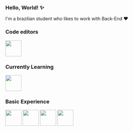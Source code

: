 ### Hello, World! ✨

I'm a brazilian student who likes to work with Back-End ❤

<h3>Code editors</h3>
<img height="50px" src="https://cdn.jsdelivr.net/gh/devicons/devicon/icons/vscode/vscode-original.svg" />

<h3>Currently Learning</h3>
<img height="50px" src="https://cdn.jsdelivr.net/gh/devicons/devicon/icons/python/python-original.svg" />

<h3>Basic Experience</h3>
<p>
<img height="50px"src="https://cdn.jsdelivr.net/gh/devicons/devicon/icons/html5/html5-original.svg" />
<img height="50px"src="https://cdn.jsdelivr.net/gh/devicons/devicon/icons/css3/css3-original.svg" />
<img height="50px"src="https://cdn.jsdelivr.net/gh/devicons/devicon/icons/bootstrap/bootstrap-plain.svg" />
<img height="50px"src="https://cdn.jsdelivr.net/gh/devicons/devicon/icons/mysql/mysql-plain.svg" />
</p>
          

<!--
**isabelabu/isabelabu** is a ✨ _special_ ✨ repository because its `README.md` (this file) appears on your GitHub profile.

Here are some ideas to get you started:

- 🔭 I’m currently working on ...
- 🌱 I’m currently learning ...
- 👯 I’m looking to collaborate on ...
- 🤔 I’m looking for help with ...
- 💬 Ask me about ...
- 📫 How to reach me: ...
- 😄 Pronouns: ...
- ⚡ Fun fact: ...
-->
